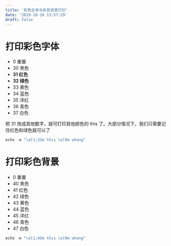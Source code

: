 ```yaml
---
title: '彩色文本与彩色背景打印'
date: '2019-10-16 13:57:29'
draft: false
---
```


# 打印彩色字体

-   0 重置
-   30 黑色
-   **31 红色**
-   **32 绿色**
-   33 黄色
-   34 蓝色
-   35 洋红
-   36 青色
-   37 白色

把 31 改成其他数字，就可打印其他颜色的 this 了。大部分情况下，我们只需要记住红色和绿色就可以了

```c
echo -e "\e[1;31m this \e[0m whang"
```

# 打印彩色背景

-   0 重置
-   40 黑色
-   41 红色
-   42 绿色
-   43 黄色
-   44 蓝色
-   45 洋红
-   46 青色
-   47 白色

```c
echo -e "\e[1;45m this \e[0m whang"
```
